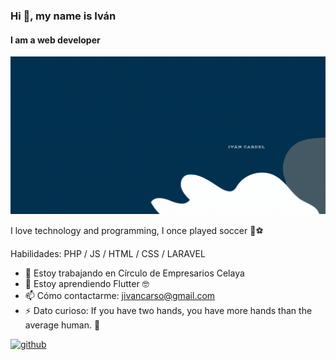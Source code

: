 ### Hi 👋, my name is Iván
#### I am a web developer
![I am a web developer](https://raw.githubusercontent.com/IvanCardel/IvanCardel/d02e32fe5ee78879ed9a75a1a0b3294553c09560/profile%20(1).gif)

I love technology and programming, I once played soccer 🤣⚽

Habilidades: PHP / JS / HTML / CSS / LARAVEL

- 🔭 Estoy trabajando en Círculo de Empresarios Celaya
- 🌱 Estoy aprendiendo Flutter 🤓 
- 📫 Cómo contactarme: jivancarso@gmail.com 
- ⚡ Dato curioso: If you have two hands, you have more hands than the average human. 🙌 


[<img src='https://cdn.jsdelivr.net/npm/simple-icons@3.0.1/icons/github.svg' alt='github' height='40'>](https://github.com/IvanCardel)  

